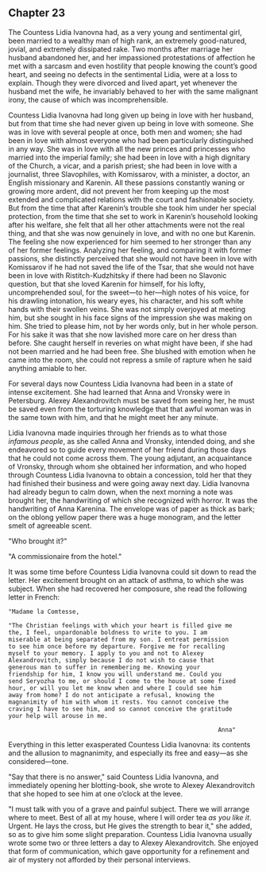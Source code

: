 ## Chapter 23


The Countess Lidia Ivanovna had, as a very young and sentimental girl,
been married to a wealthy man of high rank, an extremely good-natured,
jovial, and extremely dissipated rake. Two months after marriage her
husband abandoned her, and her impassioned protestations of affection he
met with a sarcasm and even hostility that people knowing the count’s
good heart, and seeing no defects in the sentimental Lidia, were at a
loss to explain. Though they were divorced and lived apart, yet whenever
the husband met the wife, he invariably behaved to her with the same
malignant irony, the cause of which was incomprehensible.

Countess Lidia Ivanovna had long given up being in love with her
husband, but from that time she had never given up being in love with
someone. She was in love with several people at once, both men and
women; she had been in love with almost everyone who had been
particularly distinguished in any way. She was in love with all the new
princes and princesses who married into the imperial family; she had
been in love with a high dignitary of the Church, a vicar, and a parish
priest; she had been in love with a journalist, three Slavophiles, with
Komissarov, with a minister, a doctor, an English missionary and
Karenin. All these passions constantly waning or growing more ardent,
did not prevent her from keeping up the most extended and complicated
relations with the court and fashionable society. But from the time that
after Karenin’s trouble she took him under her special protection, from
the time that she set to work in Karenin’s household looking after his
welfare, she felt that all her other attachments were not the real
thing, and that she was now genuinely in love, and with no one but
Karenin. The feeling she now experienced for him seemed to her stronger
than any of her former feelings. Analyzing her feeling, and comparing it
with former passions, she distinctly perceived that she would not have
been in love with Komissarov if he had not saved the life of the Tsar,
that she would not have been in love with Ristitch-Kudzhitsky if there
had been no Slavonic question, but that she loved Karenin for himself,
for his lofty, uncomprehended soul, for the sweet—to her—high notes of
his voice, for his drawling intonation, his weary eyes, his character,
and his soft white hands with their swollen veins. She was not simply
overjoyed at meeting him, but she sought in his face signs of the
impression she was making on him. She tried to please him, not by her
words only, but in her whole person. For his sake it was that she now
lavished more care on her dress than before. She caught herself in
reveries on what might have been, if she had not been married and he had
been free. She blushed with emotion when he came into the room, she
could not repress a smile of rapture when he said anything amiable to
her.

For several days now Countess Lidia Ivanovna had been in a state of
intense excitement. She had learned that Anna and Vronsky were in
Petersburg. Alexey Alexandrovitch must be saved from seeing her, he must
be saved even from the torturing knowledge that that awful woman was in
the same town with him, and that he might meet her any minute.

Lidia Ivanovna made inquiries through her friends as to what those
_infamous people_, as she called Anna and Vronsky, intended doing, and
she endeavored so to guide every movement of her friend during those
days that he could not come across them. The young adjutant, an
acquaintance of Vronsky, through whom she obtained her information, and
who hoped through Countess Lidia Ivanovna to obtain a concession, told
her that they had finished their business and were going away next day.
Lidia Ivanovna had already begun to calm down, when the next morning a
note was brought her, the handwriting of which she recognized with
horror. It was the handwriting of Anna Karenina. The envelope was of
paper as thick as bark; on the oblong yellow paper there was a huge
monogram, and the letter smelt of agreeable scent.

"Who brought it?"

"A commissionaire from the hotel."

It was some time before Countess Lidia Ivanovna could sit down to read
the letter. Her excitement brought on an attack of asthma, to which she
was subject. When she had recovered her composure, she read the
following letter in French:

    "Madame la Comtesse,

    "The Christian feelings with which your heart is filled give me
    the, I feel, unpardonable boldness to write to you. I am
    miserable at being separated from my son. I entreat permission
    to see him once before my departure. Forgive me for recalling
    myself to your memory. I apply to you and not to Alexey
    Alexandrovitch, simply because I do not wish to cause that
    generous man to suffer in remembering me. Knowing your
    friendship for him, I know you will understand me. Could you
    send Seryozha to me, or should I come to the house at some fixed
    hour, or will you let me know when and where I could see him
    away from home? I do not anticipate a refusal, knowing the
    magnanimity of him with whom it rests. You cannot conceive the
    craving I have to see him, and so cannot conceive the gratitude
    your help will arouse in me.

                                                               Anna"

Everything in this letter exasperated Countess Lidia Ivanovna: its
contents and the allusion to magnanimity, and especially its free and
easy—as she considered—tone.

"Say that there is no answer," said Countess Lidia Ivanovna, and
immediately opening her blotting-book, she wrote to Alexey
Alexandrovitch that she hoped to see him at one o’clock at the levee.

"I must talk with you of a grave and painful subject. There we will
arrange where to meet. Best of all at my house, where I will order tea
_as you like it_. Urgent. He lays the cross, but He gives the strength
to bear it," she added, so as to give him some slight preparation.
Countess Lidia Ivanovna usually wrote some two or three letters a day to
Alexey Alexandrovitch. She enjoyed that form of communication, which
gave opportunity for a refinement and air of mystery not afforded by
their personal interviews.



